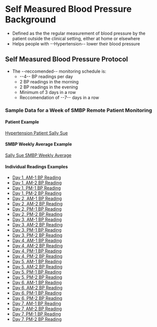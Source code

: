# Self Measured Blood Pressure Background

- Defined as the the regular measurement of blood pressure by the patient outside the clinical setting, either at home or elsewhere  
- Helps people with --Hypertension-- lower their blood pressure

## Self Measured Blood Pressure Protocol

- The --reccomended-- monitoring schedule is:
  - --4-- BP readings per day  
  - 2 BP readings in the morning  
  - 2 BP readings in the evening  
  - Minimum of 3 days in a row
  - Reccomendation of --7-- days in a row  

### Sample Data for a Week of SMBP Remote Patient Monitoring

#### Patient Example  

[Hypertension Patient Sally Sue](Patient-patient-example-Sally-Sue.html)

#### SMBP Weekly Average Example

[Sally Sue SMBP Weekly Average](Observation-SMBP-Protocol.html)

#### Individual Readings Examples

- [Day 1, AM-1 BP Reading](Observation-SMBP-FirstAM-Measurement-Day1.html)
- [Day 1, AM-2 BP Reading](Observation-SMBP-SecondAM-Measurement-Day1.html)
- [Day 1, PM-1 BP Reading](Observation-SMBP-FirstPM-Measurement-Day1.html)
- [Day 1, PM-2 BP Reading](Observation-SMBP-SecondPM-Measurement-Day1.html)
- [Day 2, AM-1 BP Reading](Observation-SMBP-FirstAM-Measurement-Day2.html)
- [Day 2, AM-2 BP Reading](Observation-SMBP-SecondAM-Measurement-Day2.html)
- [Day 2, PM-1 BP Reading](Observation-SMBP-FirstPM-Measurement-Day2.html)
- [Day 2, PM-2 BP Reading](Observation-SMBP-SecondPM-Measurement-Day2.html)
- [Day 3, AM-1 BP Reading](Observation-SMBP-FirstAM-Measurement-Day3.html)
- [Day 3, AM-2 BP Reading](Observation-SMBP-SecondAM-Measurement-Day3.html)
- [Day 3, PM-1 BP Reading](Observation-SMBP-FirstPM-Measurement-Day3.html)
- [Day 3, PM-2 BP Reading](Observation-SMBP-SecondPM-Measurement-Day3.html)
- [Day 4, AM-1 BP Reading](Observation-SMBP-FirstAM-Measurement-Day4.html)
- [Day 4, AM-2 BP Reading](Observation-SMBP-SecondAM-Measurement-Day4.html)
- [Day 4, PM-1 BP Reading](Observation-SMBP-FirstPM-Measurement-Day4.html)
- [Day 4, PM-2 BP Reading](Observation-SMBP-SecondPM-Measurement-Day4.html)
- [Day 5, AM-1 BP Reading](Observation-SMBP-FirstAM-Measurement-Day5.html)
- [Day 5, AM-2 BP Reading](Observation-SMBP-SecondAM-Measurement-Day5.html)
- [Day 5, PM-1 BP Reading](Observation-SMBP-FirstPM-Measurement-Day5.html)
- [Day 5, PM-2 BP Reading](Observation-SMBP-SecondPM-Measurement-Day5.html)
- [Day 6, AM-1 BP Reading](Observation-SMBP-FirstAM-Measurement-Day6.html)
- [Day 6, AM-2 BP Reading](Observation-SMBP-SecondAM-Measurement-Day6.html)
- [Day 6, PM-1 BP Reading](Observation-SMBP-FirstPM-Measurement-Day6.html)
- [Day 6, PM-2 BP Reading](Observation-SMBP-SecondPM-Measurement-Day6.html)
- [Day 7, AM-1 BP Reading](Observation-SMBP-FirstAM-Measurement-Day7.html)
- [Day 7, AM-2 BP Reading](Observation-SMBP-SecondAM-Measurement-Day7.html)
- [Day 7, PM-1 BP Reading](Observation-SMBP-FirstPM-Measurement-Day7.html)
- [Day 7, PM-2 BP Reading](Observation-SMBP-SecondPM-Measurement-Day7.html)
